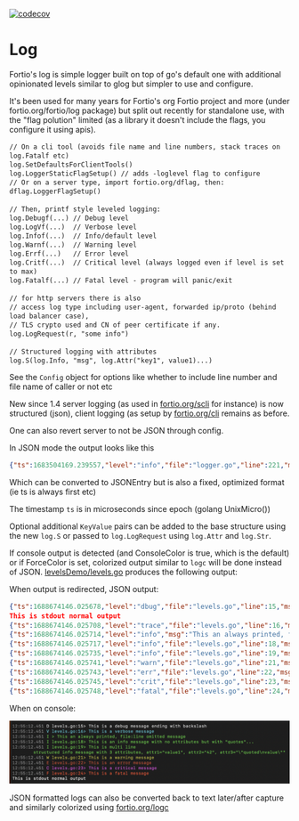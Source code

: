 [![codecov](https://codecov.io/github/fortio/log/branch/main/graph/badge.svg?token=LONYZDFQ7C)](https://codecov.io/github/fortio/log)

# Log

Fortio's log is simple logger built on top of go's default one with
additional opinionated levels similar to glog but simpler to use and configure.

It's been used for many years for Fortio's org Fortio project and more (under fortio.org/fortio/log package) but split out recently for standalone use, with the "flag polution" limited (as a library it doesn't include the flags, you configure it using apis).

```golang
// On a cli tool (avoids file name and line numbers, stack traces on log.Fatalf etc)
log.SetDefaultsForClientTools()
log.LoggerStaticFlagSetup() // adds -loglevel flag to configure
// Or on a server type, import fortio.org/dflag, then:
dflag.LoggerFlagSetup()

// Then, printf style leveled logging:
log.Debugf(...) // Debug level
log.LogVf(...)  // Verbose level
log.Infof(...)  // Info/default level
log.Warnf(...)  // Warning level
log.Errf(...)   // Error level
log.Critf(...)  // Critical level (always logged even if level is set to max)
log.Fatalf(...) // Fatal level - program will panic/exit

// for http servers there is also
// access log type including user-agent, forwarded ip/proto (behind load balancer case),
// TLS crypto used and CN of peer certificate if any.
log.LogRequest(r, "some info")

// Structured logging with attributes
log.S(log.Info, "msg", log.Attr("key1", value1)...)
```

See the `Config` object for options like whether to include line number and file name of caller or not etc

New since 1.4 server logging (as used in [fortio.org/scli](https://pkg.go.dev/fortio.org/scli#ServerMain) for instance) is now structured (json), client logging (as setup by [fortio.org/cli](https://pkg.go.dev/fortio.org/scli#ServerMain) remains as before.

One can also revert server to not be JSON through config.

In JSON mode the output looks like this
```json
{"ts":1683504169.239557,"level":"info","file":"logger.go","line":221,"msg":"Log level is now 1 Verbose (was 2 Info"}
```
Which can be converted to JSONEntry but is also a fixed, optimized format (ie ts is always first etc)

The timestamp `ts` is in microseconds since epoch (golang UnixMicro())

Optional additional `KeyValue` pairs can be added to the base structure using the new `log.S` or passed to `log.LogRequest` using `log.Attr` and `log.Str`.

If console output is detected (and ConsoleColor is true, which is the default) or if ForceColor is set, colorized output similar to `logc` will be done instead of JSON. [levelsDemo/levels.go](levelsDemo/levels.go) produces the following output:

When output is redirected, JSON output:
```json
{"ts":1688674146.025678,"level":"dbug","file":"levels.go","line":15,"msg":"This is a debug message ending with backslash"}
This is stdout normal output
{"ts":1688674146.025708,"level":"trace","file":"levels.go","line":16,"msg":"This is a verbose message"}
{"ts":1688674146.025714,"level":"info","msg":"This an always printed, file:line omitted message"}
{"ts":1688674146.025717,"level":"info","file":"levels.go","line":18,"msg":"This is an info message with no attributes but with \"quotes\"..."}
{"ts":1688674146.025735,"level":"info","file":"levels.go","line":19,"msg":"This is multi line\n\tstructured info message with 3 attributes","attr1":"value1","attr2":"42","attr3":"\"quoted\nvalue\""}
{"ts":1688674146.025741,"level":"warn","file":"levels.go","line":21,"msg":"This is a warning message"}
{"ts":1688674146.025743,"level":"err","file":"levels.go","line":22,"msg":"This is an error message"}
{"ts":1688674146.025745,"level":"crit","file":"levels.go","line":23,"msg":"This is a critical message"}
{"ts":1688674146.025748,"level":"fatal","file":"levels.go","line":24,"msg":"This is a fatal message"}
```

When on console:

![Example console color output](color.png)

JSON formatted logs can also be converted back to text later/after capture and similarly colorized using [fortio.org/logc](https://github.com/fortio/logc#logc)
